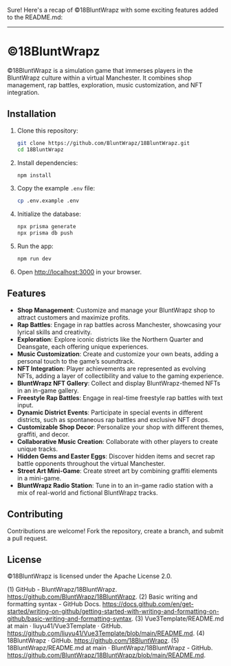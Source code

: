 Sure! Here's a recap of ©18BluntWrapz with some exciting features added to the README.md:

---

# ©18BluntWrapz

©18BluntWrapz is a simulation game that immerses players in the BluntWrapz culture within a virtual Manchester. It combines shop management, rap battles, exploration, music customization, and NFT integration.

## Installation

1. Clone this repository:
   ```bash
   git clone https://github.com/BluntWrapz/18BluntWrapz.git
   cd 18BluntWrapz
   ```

2. Install dependencies:
   ```bash
   npm install
   ```

3. Copy the example `.env` file:
   ```bash
   cp .env.example .env
   ```

4. Initialize the database:
   ```bash
   npx prisma generate
   npx prisma db push
   ```

5. Run the app:
   ```bash
   npm run dev
   ```

6. Open [http://localhost:3000](http://localhost:3000) in your browser.

## Features

- **Shop Management**: Customize and manage your BluntWrapz shop to attract customers and maximize profits.
- **Rap Battles**: Engage in rap battles across Manchester, showcasing your lyrical skills and creativity.
- **Exploration**: Explore iconic districts like the Northern Quarter and Deansgate, each offering unique experiences.
- **Music Customization**: Create and customize your own beats, adding a personal touch to the game’s soundtrack.
- **NFT Integration**: Player achievements are represented as evolving NFTs, adding a layer of collectibility and value to the gaming experience.
- **BluntWrapz NFT Gallery**: Collect and display BluntWrapz-themed NFTs in an in-game gallery.
- **Freestyle Rap Battles**: Engage in real-time freestyle rap battles with text input.
- **Dynamic District Events**: Participate in special events in different districts, such as spontaneous rap battles and exclusive NFT drops.
- **Customizable Shop Decor**: Personalize your shop with different themes, graffiti, and decor.
- **Collaborative Music Creation**: Collaborate with other players to create unique tracks.
- **Hidden Gems and Easter Eggs**: Discover hidden items and secret rap battle opponents throughout the virtual Manchester.
- **Street Art Mini-Game**: Create street art by combining graffiti elements in a mini-game.
- **BluntWrapz Radio Station**: Tune in to an in-game radio station with a mix of real-world and fictional BluntWrapz tracks.

## Contributing

Contributions are welcome! Fork the repository, create a branch, and submit a pull request.

## License

©18BluntWrapz is licensed under the Apache License 2.0.


(1) GitHub - BluntWrapz/18BluntWrapz. https://github.com/BluntWrapz/18BluntWrapz.
(2) Basic writing and formatting syntax - GitHub Docs. https://docs.github.com/en/get-started/writing-on-github/getting-started-with-writing-and-formatting-on-github/basic-writing-and-formatting-syntax.
(3) Vue3Template/README.md at main · liuyu41/Vue3Template · GitHub. https://github.com/liuyu41/Vue3Template/blob/main/README.md.
(4) 18BluntWrapz · GitHub. https://github.com/18BluntWrapz.
(5) 18BluntWrapz/README.md at main · BluntWrapz/18BluntWrapz - GitHub. https://github.com/BluntWrapz/18BluntWrapz/blob/main/README.md.
